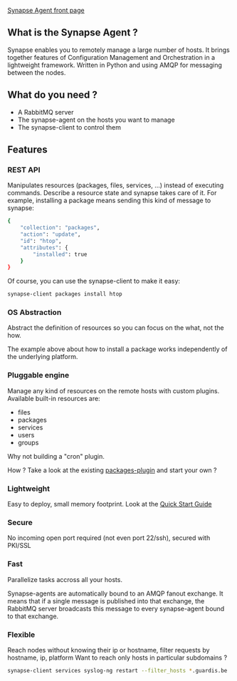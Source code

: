[Synapse Agent front page](http://comodit.github.com/synapse-agent/)

## What is the Synapse Agent ?
Synapse enables you to remotely manage a large number of hosts.  It brings
together features of Configuration Management and Orchestration in a
lightweight framework.  Written in Python and using AMQP for messaging between
the nodes.

## What do you need ?
* A RabbitMQ server
* The synapse-agent on the hosts you want to manage
* The synapse-client to control them

## Features
### REST API
Manipulates resources (packages, files, services, ...) instead of executing commands.
Describe a resource state and synapse takes care of it.
For example, installing a package means sending this kind of message to synapse:

```bash
{
    "collection": "packages",
    "action": "update",
    "id": "htop",
    "attributes": {
        "installed": true
    }
}
```

Of course, you can use the synapse-client to make it easy:

```bash
synapse-client packages install htop
```

### OS Abstraction
Abstract the definition of resources so you can focus on the what, not the how.

The example above about how to install a package works independently of the underlying platform.

### Pluggable engine
Manage any kind of resources on the remote hosts with custom plugins. Available built-in resources are:
* files
* packages
* services
* users
* groups

Why not building a "cron" plugin.

How ? Take a look at the existing [packages-plugin](https://github.com/comodit/synapse-agent/tree/master/synapse/resources/packages-plugin) and start your own ?

### Lightweight
Easy to deploy, small memory footprint.
Look at the [Quick Start Guide](https://github.com/comodit/synapse-agent/wiki/Quick-Start-Guide)

### Secure
No incoming open port required (not even port 22/ssh), secured with PKI/SSL

### Fast 
Parallelize tasks accross all your hosts.

Synapse-agents are automatically bound to an AMQP fanout exchange. It means that if a
single message is published into that exchange, the RabbitMQ server broadcasts
this message to every synapse-agent bound to that exchange.

### Flexible 
Reach nodes without knowing their ip or hostname, filter requests by hostname, ip, platform
Want to reach only hosts in particular subdomains ?

```bash
synapse-client services syslog-ng restart --filter_hosts *.guardis.be
```
